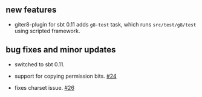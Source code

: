 ## new features
* giter8-plugin for sbt 0.11 adds `g8-test` task, which runs `src/test/g8/test` using scripted framework.

## bug fixes and minor updates
* switched to sbt 0.11.
* support for copying permission bits. [#24][24]
* fixes charset issue. [#26][26]

  [24]: https://github.com/n8han/giter8/issues/24
  [26]: https://github.com/n8han/giter8/issues/26
